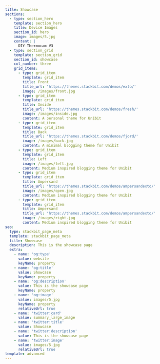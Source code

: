 ```yaml
---
title: Showcase
sections:
  - type: section_hero
    template: section_hero
    title: Device Images
    section_id: hero
    image: images/5.jpg
    content: |
      DIY-Thermocam V3
  - type: section_grid
    template: section_grid
    section_id: showcase
    col_number: three
    grid_items:
      - type: grid_item
        template: grid_item
        title: Front
        title_url: 'https://themes.stackbit.com/demos/exto/'
        image: /images/front.jpg
      - type: grid_item
        template: grid_item
        title: Inside
        title_url: 'https://themes.stackbit.com/demos/fresh/'
        image: /images/inside.jpg
        content: A personal theme for Unibit
      - type: grid_item
        template: grid_item
        title: Back
        title_url: 'https://themes.stackbit.com/demos/fjord/'
        image: /images/back.jpg
        content: A minimal blogging theme for Unibit
      - type: grid_item
        template: grid_item
        title: Left
        image: /images/left.jpg
        content: Medium inspired blogging theme for Unibit
      - type: grid_item
        template: grid_item
        title: Ampersand
        title_url: 'https://themes.stackbit.com/demos/ampersandexto/'
        image: /images/open.jpg
        content: Medium inspired blogging theme for Unibit
      - type: grid_item
        template: grid_item
        title: Ampersand
        title_url: 'https://themes.stackbit.com/demos/ampersandexto/'
        image: /images/right.jpg
        content: Medium inspired blogging theme for Unibit
seo:
  type: stackbit_page_meta
  template: stackbit_page_meta
  title: Showcase
  description: This is the showcase page
  extra:
    - name: 'og:type'
      value: website
      keyName: property
    - name: 'og:title'
      value: Showcase
      keyName: property
    - name: 'og:description'
      value: This is the showcase page
      keyName: property
    - name: 'og:image'
      value: images/5.jpg
      keyName: property
      relativeUrl: true
    - name: 'twitter:card'
      value: summary_large_image
    - name: 'twitter:title'
      value: Showcase
    - name: 'twitter:description'
      value: This is the showcase page
    - name: 'twitter:image'
      value: images/5.jpg
      relativeUrl: true
template: advanced
---
```

